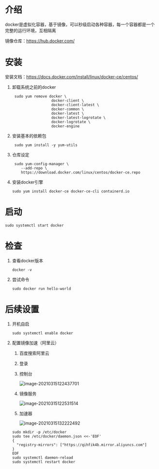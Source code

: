 # 介绍

docker是虚拟化容器，基于镜像，可以秒级启动各种容器，每一个容器都是一个完整的运行环境，互相隔离

镜像仓库：https://hub.docker.com/

# 安装

安装文档：https://docs.docker.com/install/linux/docker-ce/centos/

1. 卸载系统之前的docker

   ```shell
    sudo yum remove docker \
                     docker-client \
                     docker-client-latest \
                     docker-common \
                     docker-latest \
                     docker-latest-logrotate \
                     docker-logrotate \
                     docker-engine
   ```

2. 安装基本的依赖包

   ```shell
    sudo yum install -y yum-utils
   ```

3. 仓库设定

   ```shell
    sudo yum-config-manager \
       --add-repo \
       https://download.docker.com/linux/centos/docker-ce.repo
   ```

4. 安装docker引擎

   ```shell
   sudo yum install docker-ce docker-ce-cli containerd.io
   ```

# 启动

```shell
sudo systemctl start docker
```

# 检查

1. 查看docker版本

   ```shell
   docker -v
   ```

2. 尝试命令

   ```shell
   sudo docker run hello-world
   ```

# 后续设置

1. 开机自启

   ```shell
   sudo systemctl enable docker
   ```

2. 配置镜像加速（阿里云）

   1. 百度搜索阿里云

   2. 登录

   3. 控制台

      ![image-20210315122437701](https://s2.loli.net/2024/06/01/uwvF6oTmBlzk9an.png)

   4. 镜像服务

      ![image-20210315122531514](https://s2.loli.net/2024/06/01/raAhuGZdK7wJSxT.png)

   5. 加速器

      ![image-20210315132222492](https://s2.loli.net/2024/06/01/EjqDn2FkiSacpdt.png)

   ```shell
   sudo mkdir -p /etc/docker
   sudo tee /etc/docker/daemon.json <<-'EOF'
   {
     "registry-mirrors": ["https://qihfik4b.mirror.aliyuncs.com"]
   }
   EOF
   sudo systemctl daemon-reload
   sudo systemctl restart docker
   ```

   
